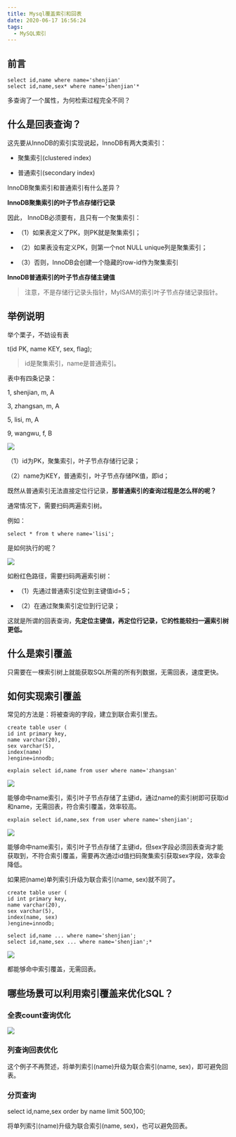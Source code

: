 ```yaml
---
title: Mysql覆盖索引和回表
date: 2020-06-17 16:56:24
tags: 
  - MySQL索引
---
```

<meta name="referrer" content="no-referrer" />

## 前言

```
select id,name where name='shenjian'
select id,name,sex* where name='shenjian'*
```

多查询了一个属性，为何检索过程完全不同？

## 什么是回表查询？

这先要从InnoDB的索引实现说起，InnoDB有两大类索引：

- 聚集索引(clustered index)

- 普通索引(secondary index)

InnoDB聚集索引和普通索引有什么差异？

**InnoDB聚集索引的叶子节点存储行记录**

因此， InnoDB必须要有，且只有一个聚集索引：

- （1）如果表定义了PK，则PK就是聚集索引；

- （2）如果表没有定义PK，则第一个not NULL unique列是聚集索引；

- （3）否则，InnoDB会创建一个隐藏的row-id作为聚集索引

**InnoDB普通索引的叶子节点存储主键值**

>注意，不是存储行记录头指针，MyISAM的索引叶子节点存储记录指针。

## 举例说明

举个栗子，不妨设有表

t(id PK, name KEY, sex, flag);

> id是聚集索引，name是普通索引。

表中有四条记录：

1, shenjian, m, A

3, zhangsan, m, A

5, lisi, m, A

9, wangwu, f, B

![](https://upload-images.jianshu.io/upload_images/4459024-8636fab05de6780b?imageMogr2/auto-orient/strip|imageView2/2/w/359/format/webp)

（1）id为PK，聚集索引，叶子节点存储行记录；

（2）name为KEY，普通索引，叶子节点存储PK值，即id；

既然从普通索引无法直接定位行记录，**那普通索引的查询过程是怎么样的呢？**

通常情况下，需要扫码两遍索引树。

例如：
```
select * from t where name='lisi';
```

是如何执行的呢？

![](https://upload-images.jianshu.io/upload_images/4459024-a75e767d0198a6a4?imageMogr2/auto-orient/strip|imageView2/2/w/421/format/webp)

如粉红色路径，需要扫码两遍索引树：

- （1）先通过普通索引定位到主键值id=5；

- （2）在通过聚集索引定位到行记录；

这就是所谓的回表查询，**先定位主键值，再定位行记录，它的性能较扫一遍索引树更低。**

## 什么是索引覆盖

只需要在一棵索引树上就能获取SQL所需的所有列数据，无需回表，速度更快。

## 如何实现索引覆盖

常见的方法是：将被查询的字段，建立到联合索引里去。

```
create table user (
id int primary key,
name varchar(20),
sex varchar(5),
index(name)
)engine=innodb;
```

```
explain select id,name from user where name='zhangsan' 
```
![](https://upload-images.jianshu.io/upload_images/4459024-9e1c684ef3808d5f?imageMogr2/auto-orient/strip|imageView2/2/w/1080/format/webp)

能够命中name索引，索引叶子节点存储了主键id，通过name的索引树即可获取id和name，无需回表，符合索引覆盖，效率较高。

```
explain select id,name,sex from user where name='shenjian';
```

![](https://upload-images.jianshu.io/upload_images/4459024-8dcf28741073e0d0?imageMogr2/auto-orient/strip|imageView2/2/w/1080/format/webp)

能够命中name索引，索引叶子节点存储了主键id，但sex字段必须回表查询才能获取到，不符合索引覆盖，需要再次通过id值扫码聚集索引获取sex字段，效率会降低。

如果把(name)单列索引升级为联合索引(name, sex)就不同了。
```
create table user (
id int primary key,
name varchar(20),
sex varchar(5),
index(name, sex)
)engine=innodb;
```

```
select id,name ... where name='shenjian';
select id,name,sex ... where name='shenjian';*
```

![](https://upload-images.jianshu.io/upload_images/4459024-55b74f7a1cdd1249?imageMogr2/auto-orient/strip|imageView2/2/w/1080/format/webp)

都能够命中索引覆盖，无需回表。

## 哪些场景可以利用索引覆盖来优化SQL？

### 全表count查询优化

![](https://upload-images.jianshu.io/upload_images/4459024-b8363020eca92a88?imageMogr2/auto-orient/strip|imageView2/2/w/986/format/webp)

### 列查询回表优化

这个例子不再赘述，将单列索引(name)升级为联合索引(name, sex)，即可避免回表。

### 分页查询

select id,name,sex order by name limit 500,100;

将单列索引(name)升级为联合索引(name, sex)，也可以避免回表。
